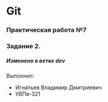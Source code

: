 # Git
### Практическая работа №7
### Задание 2.
##### Изменено в ветке dev
Выполнил:
* Игнатьев Владимир Дмитриевич
* УВПв-321
